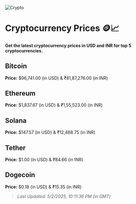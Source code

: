 
![Crypto](https://www.techguide.com.au/wp-content/uploads/2020/11/crypto3.jpeg)

# Cryptocurrency Prices 🪙📈

#### Get the latest cryptocurrency prices in USD and INR for top 5 cryptocurrencies.

## Bitcoin

**Price:** $96,741.00 (in USD) & ₹81,87,276.00 (in INR)

## Ethereum

**Price:** $1,837.67 (in USD) & ₹1,55,523.00 (in INR)

## Solana

**Price:** $147.57 (in USD) & ₹12,488.75 (in INR)

## Tether

**Price:** $1.00 (in USD) & ₹84.66 (in INR)

## Dogecoin

**Price:** $0.18 (in USD) & ₹15.35 (in INR)

> _Last Updated: 5/2/2025, 10:11:36 PM (in GMT)_
